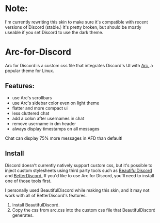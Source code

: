 # Note:

I'm currently rewriting this skin to make sure it's compatible with recent versions of Discord (stable.) It's pretty broken, but should be mostly useable if you set Discord to use the dark theme.

# Arc-for-Discord

Arc for Discord is a custom css file that integrates Discord's UI with [Arc,](https://github.com/horst3180/Arc-theme) a popular theme for Linux.

## Features:

- use Arc's scrollbars
- use Arc's sidebar color even on light theme
- flatter and more compact ui
- less cluttered chat
- add a colon after usernames in chat
- remove username in dm header
- always display timestamps on all messages

Chat can display 75% more messages in AFD than default!

## Install

Discord doesn't currently natively support custom css, but it's possible to inject custom stylesheets using third party tools such as [BeautifulDiscord](https://github.com/leovoel/BeautifulDiscord) and [BetterDiscord.](https://github.com/jiiks/betterdiscordapp) If you'd like to use Arc for Discord, you'll need to install one of those tools first.

I personally used BeautifulDiscord while making this skin, and it may not work with all of BetterDiscord's features.

1. Install BeautifulDiscord.
2. Copy the css from arc.css into the custom css file that BeautifulDiscord generates.
